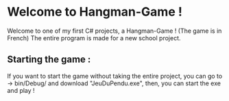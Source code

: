 ﻿# Welcome to Hangman-Game !

Welcome to one of my first C# projects, a Hangman-Game ! (The game is in French)
The entire program is made for a new school project.

## Starting the game :
If you want to start the game without taking the entire project, you can go to -> bin/Debug/ and download "JeuDuPendu.exe", then, you can start the exe and play !